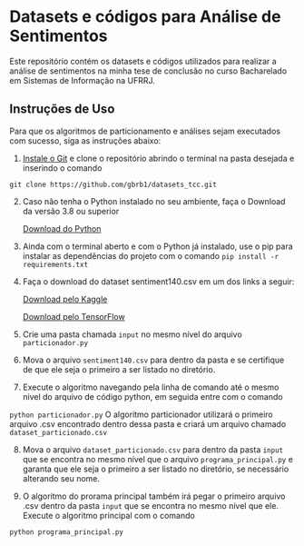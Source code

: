 # Datasets e códigos para Análise de Sentimentos

Este repositório contém os datasets e códigos utilizados para realizar a análise de sentimentos na minha tese de conclusão no curso 
Bacharelado em Sistemas de Informação na UFRRJ.

## Instruções de Uso

Para que os algoritmos de particionamento e análises sejam executados com sucesso, siga as instruções abaixo:

1. [Instale o Git](https://git-scm.com/downloads) e clone o repositório abrindo o terminal na pasta desejada e inserindo o comando

`git clone https://github.com/gbrb1/datasets_tcc.git`

2. Caso não tenha o Python instalado no seu ambiente, faça o Download da versão 3.8 ou superior
	
	[Download do Python](https://www.python.org/downloads/)

3. Ainda com o terminal aberto e com o Python já instalado, use o pip para instalar as dependências do projeto com o comando
`pip install -r requirements.txt` 

4. Faça o download do dataset sentiment140.csv em um dos links a seguir: 

	[Download pelo Kaggle](https://www.kaggle.com/datasets/kazanova/sentiment140)

	[Download pelo TensorFlow](https://www.tensorflow.org/datasets/catalog/sentiment140)

5. Crie uma pasta chamada `input` no mesmo nível do arquivo `particionador.py` 

6. Mova o arquivo `sentiment140.csv` para dentro da pasta e se certifique de que ele seja o primeiro a ser listado no diretório.

7. Execute o algoritmo navegando pela linha de comando até o mesmo nivel do arquivo de código python, em seguida entre com o comando

`python particionador.py` 
O algoritmo particionador utilizará o primeiro arquivo .csv encontrado dentro dessa pasta e criará um arquivo chamado `dataset_particionado.csv` 

8. Mova o arquivo `dataset_particionado.csv` para dentro da pasta `input` que se encontra no mesmo nível que o arquivo `programa_principal.py` e garanta 
que ele seja o primeiro a ser listado no diretório, se necessário alterando seu nome.

9. O algoritmo do prorama principal também irá pegar o primeiro arquivo .csv dentro da pasta `input` que se encontra no mesmo nível que ele.
Execute o algoritmo principal com o comando

`python programa_principal.py` 
